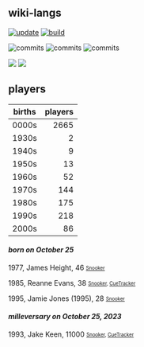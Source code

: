 ## wiki-langs
[![update](https://github.com/dreamerminsk/wiki-langs/actions/workflows/update-tables.yml/badge.svg)](https://github.com/dreamerminsk/wiki-langs/actions/workflows/update-tables.yml)
[![build](https://github.com/dreamerminsk/wiki-langs/actions/workflows/build.yml/badge.svg)](https://github.com/dreamerminsk/wiki-langs/actions/workflows/build.yml)

![commits](https://img.shields.io/github/commit-activity/y/dreamerminsk/wiki-langs)
![commits](https://img.shields.io/github/commit-activity/m/dreamerminsk/wiki-langs)
![commits](https://img.shields.io/github/commit-activity/w/dreamerminsk/wiki-langs)

![](https://img.shields.io/github/languages/code-size/dreamerminsk/wiki-langs)
![](https://img.shields.io/github/repo-size/dreamerminsk/wiki-langs)

## players
| births | players |
| :----: | ------: |
| 0000s | 2665 |
| 1930s | 2 |
| 1940s | 9 |
| 1950s | 13 |
| 1960s | 52 |
| 1970s | 144 |
| 1980s | 175 |
| 1990s | 218 |
| 2000s | 86 |

#### ***born on October 25***
1977, James Height, 46 <sub><sup>[Snooker](http://www.snooker.org/res/index.asp?player=2196)</sup></sub>

1985, Reanne Evans, 38 <sub><sup>[Snooker](http://www.snooker.org/res/index.asp?player=175), [CueTracker](http://cuetracker.net/Players/reanne-evans/)</sup></sub>

1995, Jamie Jones (1995), 28 <sub><sup>[Snooker](http://www.snooker.org/res/index.asp?player=2787)</sup></sub>


#### ***milleversary on October 25, 2023***
1993, Jake Keen, 11000 <sub><sup>[Snooker](http://www.snooker.org/res/index.asp?player=1489), [CueTracker](http://cuetracker.net/Players/jake-keen/)</sup></sub>



